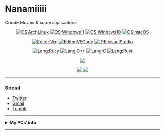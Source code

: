 # Nanamiiiii
Create Movies & some applications

<div align="center">
  
  [![OS:ArchLinux](https://img.shields.io/badge/OS-ArchLinux-blue?style=flat-square&logo=arch-linux)](https://archlinux.org)
  [![OS:Windows11](https://img.shields.io/badge/OS-Windows11-1e90ff?style=flat-square&logo=windows)](https://www.microsoft.com/ja-jp/windows)
  [![OS:Windows10](https://img.shields.io/badge/OS-Windows10-1e90ff?style=flat-square&logo=windows)](https://www.microsoft.com/ja-jp/windows)
  [![OS:macOS](https://img.shields.io/badge/OS-macOS-a4a8ab?style=flat-square&logo=apple)](https://www.apple.com/jp/macos/monterey/)

  [![Editor:Vim](https://img.shields.io/badge/Editor-Vim-089642?style=flat-square&logo=vim)](https://github.com/vim/vim)
  [![Editor:VSCode](https://img.shields.io/badge/Editor-VSCode-blue?style=flat-square&logo=visualstudiocode)](https://code.visualstudio.com/)
  [![IDE:VisualStudio](https://img.shields.io/badge/IDE-VisualStudio2022-blue?style=flat-square&logo=visualstudio)](https://visualstudio.microsoft.com/)
  
  [![Lang:Ruby](https://img.shields.io/badge/Lang-Ruby-red?style=flat-square&logo=ruby)](https://github.com/ruby/ruby)
  [![Lang:C++](https://img.shields.io/badge/Lang-C++-f7598d?style=flat-square&logo=cplusplus)]()
  [![Lang:C](https://img.shields.io/badge/Lang-C-9db7c4?style=flat-square&logo=c)]()
  [![Lang:Rust](https://img.shields.io/badge/Lang-Rust-cd853f?style=flat-square&logo=rust)]()
  
</div>

<div align="center">
  
  ![](https://github-profile-summary-cards.vercel.app/api/cards/profile-details?username=Nanamiiiii&theme=github_dark)

  ![](https://github-profile-summary-cards.vercel.app/api/cards/stats?username=Nanamiiiii&theme=github_dark)
  ![](https://github-profile-summary-cards.vercel.app/api/cards/most-commit-language?username=Nanamiiiii&theme=github_dark)
</div>

---

### Social
* [Twitter](https://twitter.com/Nanamii_i)
* [Gmail](mailto:misly.lx00@gmail.com)
* [Tumblr](https://nanami-ii.tumblr.com)

---

<details>
  <summary><strong>My PCs' info</strong></summary>
  
  <br>
  
  <details>
    <summary><strong>Main Machine</strong></summary>
    <ul>
      <li>OS: Manjaro Linux (KDE) / Windows10 Pro</li>
      <li>MB: ASUS ROG STRIX Z390-F</li>
      <li>CPU: Intel Core i7-9700K 8C/8T (All Core 4.70GHz OC)</li>
      <li>RAM: Corsair Vengence DDR4-2666 16GB × 4</li>
      <li>GPU
        <ul>
          <li>MSI GeForce RTX™ 3070 Ti SUPRIM X 8G (NVIDIA GeForce RTX3070 Ti 8G)</li>
        </ul>
      </li>
      <li>Storage
        <ul>
          <li>Samsung SSD 970 EVO Plus 500GB (NVMe)(Win10)</li>
          <li>Samsung SSD 980 1TB (NVMe)</li>
          <li>Samsung SSD 860 EVO 500GB (SATA600)(Manjaro)</li>
          <li>Crucial SSD MX300 525GB (SATA600)</li>
          <li>WesternDigital WD1003FZEX (1TB 7200rpm)(SATA600)</li>
          <li>WesternDigital WD40EZAZ (4TB 5400rpm)(SATA600)</li>
        </ul>
      </li>
      <li>Cooling: NZXT KRAKEN X63 White</li>
      <li>PSU: Corsair RM750x White</li>
      <li>Case: NZXT H710i White</li>
    </ul>
  </details>
  
  <details>
    <summary><strong>Laptop</strong></summary>
    <ul>
      <li>Type: MSI P65-8RE-015JP</li>
      <li>OS: ArchLinux (i3wm / KDE) / Windows11 Home / ArchLinux (WSL2)</li>
      <li>CPU: Intel Core i7-8750H 6C/12T (Boost 4.10GHz)</li>
      <li>RAM: DDR4-2666 16GB</li>
      <li>GPU: NVIDIA GeForce GTX1060 Max-Q</li>
      <li>SSD: WesternDigital SN500 500GB</li>
    </ul>
  </details>
  
  <details>
    <summary><strong>For Work (loaned)</strong></summary>
    <ul>
      <li>Type: MacBook Pro (2019)</li>
      <li>CPU: Intel Core i7-9750H 6C/12T (Boost 4.50GHz)</li>
      <li>RAM: DDR4-2666 16GB</li>
      <li>GPU: AMD Radeon Pro 5300M</li>
      <li>SSD: 512GB</li>
    </ul>
  </details>
  
  <details>
    <summary><strong>File Server (Nextcloud)</strong></summary>
    <ul>
      <li>Type: Raspberry Pi 4 Model-B 8GB</li>
      <li>OS: Ubuntu Server 20.04 (Focal)</li>
      <li>MMC: 128GB</li>
      <li>File Storage: Crucial SSD P2 500GB (NVMe -> USB3.0)</li>
    </ul>
  </details>
</details>

---
